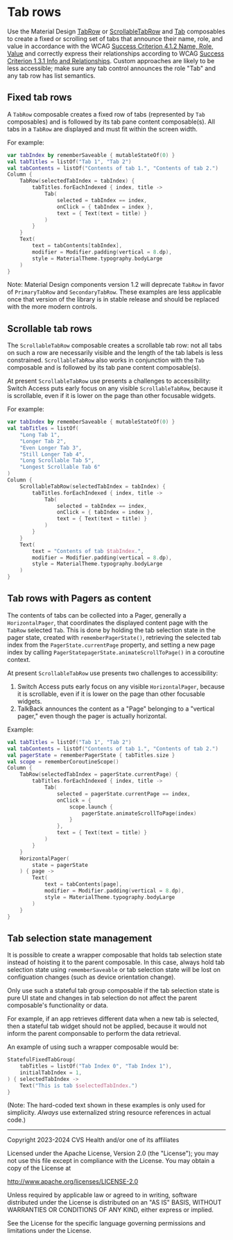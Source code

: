 # Tab rows
Use the Material Design [TabRow](https://developer.android.com/reference/kotlin/androidx/compose/material3/package-summary#TabRow(kotlin.Int,androidx.compose.ui.Modifier,androidx.compose.ui.graphics.Color,androidx.compose.ui.graphics.Color,kotlin.Function1,kotlin.Function0,kotlin.Function0)) or [ScrollableTabRow](https://developer.android.com/reference/kotlin/androidx/compose/material3/package-summary#ScrollableTabRow(kotlin.Int,androidx.compose.ui.Modifier,androidx.compose.ui.graphics.Color,androidx.compose.ui.graphics.Color,androidx.compose.ui.unit.Dp,kotlin.Function1,kotlin.Function0,kotlin.Function0)) and [Tab](https://developer.android.com/reference/kotlin/androidx/compose/material3/package-summary#Tab(kotlin.Boolean,kotlin.Function0,androidx.compose.ui.Modifier,kotlin.Boolean,kotlin.Function0,kotlin.Function0,androidx.compose.ui.graphics.Color,androidx.compose.ui.graphics.Color,androidx.compose.foundation.interaction.MutableInteractionSource)) composables to create a fixed or scrolling set of tabs that announce their name, role, and value in accordance with the WCAG [Success Criterion 4.1.2 Name, Role, Value](https://www.w3.org/TR/WCAG22/#name-role-value) and correctly express their relationships according to WCAG [Success Criterion 1.3.1 Info and Relationships](https://www.w3.org/TR/WCAG22/#info-and-relationships). Custom approaches are likely to be less accessible; make sure any tab control announces the role "Tab" and any tab row has list semantics.

## Fixed tab rows
A `TabRow` composable creates a fixed row of tabs (represented by `Tab` composables) and is followed by its tab pane content composable(s). All tabs in a `TabRow` are displayed and must fit within the screen width.

For example:

```kotlin
var tabIndex by rememberSaveable { mutableStateOf(0) }
val tabTitles = listOf("Tab 1", "Tab 2")
val tabContents = listOf("Contents of tab 1.", "Contents of tab 2.")
Column {
    TabRow(selectedTabIndex = tabIndex) {
        tabTitles.forEachIndexed { index, title ->
            Tab(
                selected = tabIndex == index,
                onClick = { tabIndex = index },
                text = { Text(text = title) }
            )
        }
    }
    Text(
        text = tabContents[tabIndex],
        modifier = Modifier.padding(vertical = 8.dp),
        style = MaterialTheme.typography.bodyLarge
    )
}
```

Note: Material Design components version 1.2 will deprecate `TabRow` in favor of `PrimaryTabRow` and `SecondaryTabRow`. These examples are less applicable once that version of the library is in stable release and should be replaced with the more modern controls.

## Scrollable tab rows

The `ScrollableTabRow` composable creates a scrollable tab row: not all tabs on such a row are necessarily visible and the length of the tab labels is less constrained. `ScrollableTabRow` also works in conjunction with the `Tab` composable and is followed by its tab pane content composable(s). 

At present `ScrollableTabRow` use presents a challenges to accessibility: Switch Access puts early focus on any visible `ScrollableTabRow`, because it is scrollable, even if it is lower on the page than other focusable widgets.

For example:

```kotlin
var tabIndex by rememberSaveable { mutableStateOf(0) }
val tabTitles = listOf(
    "Long Tab 1", 
    "Longer Tab 2", 
    "Even Longer Tab 3", 
    "Still Longer Tab 4", 
    "Long Scrollable Tab 5", 
    "Longest Scrollable Tab 6"
)
Column {
    ScrollableTabRow(selectedTabIndex = tabIndex) {
        tabTitles.forEachIndexed { index, title ->
            Tab(
                selected = tabIndex == index,
                onClick = { tabIndex = index },
                text = { Text(text = title) }
            )
        }
    }
    Text(
        text = "Contents of tab $tabIndex.",
        modifier = Modifier.padding(vertical = 8.dp),
        style = MaterialTheme.typography.bodyLarge
    )
}
```

## Tab rows with Pagers as content

The contents of tabs can be collected into a Pager, generally a `HorizontalPager`, that coordinates the displayed content page with the `TabRow` selected `Tab`. This is done by holding the tab selection state in the pager state, created with `rememberPagerState()`, retrieving the selected tab index from the `PagerState.currentPage` property, and setting a new page index by calling `PagerStatepagerState.animateScrollToPage()` in a coroutine context.

At present `ScrollableTabRow` use presents two challenges to accessibility:

1. Switch Access puts early focus on any visible `HorizontalPager`, because it is scrollable, even if it is lower on the page than other focusable widgets.
2. TalkBack announces the content as a "Page" belonging to a "vertical pager," even though the pager is actually horizontal.

Example:

```kotlin
val tabTitles = listOf("Tab 1", "Tab 2")
val tabContents = listOf("Contents of tab 1.", "Contents of tab 2.")
val pagerState = rememberPagerState { tabTitles.size }
val scope = rememberCoroutineScope()
Column {
    TabRow(selectedTabIndex = pagerState.currentPage) {
        tabTitles.forEachIndexed { index, title ->
            Tab(
                selected = pagerState.currentPage == index,
                onClick = {
                    scope.launch {
                        pagerState.animateScrollToPage(index)
                    }         
                },
                text = { Text(text = title) }
            )
        }
    }
    HorizontalPager(
        state = pagerState
    ) { page ->
        Text(
            text = tabContents[page],
            modifier = Modifier.padding(vertical = 8.dp),
            style = MaterialTheme.typography.bodyLarge
        )
    }
}
```

## Tab selection state management

It is possible to create a wrapper composable that holds tab selection state instead of hoisting it to the parent composable. In this case, always hold tab selection state using `rememberSaveable` or tab selection state will be lost on configuation changes (such as device orientation change).

Only use such a stateful tab group composable if the tab selection state is pure UI state and changes in tab selection do not affect the parent composable's functionality or data.

For example, if an app retrieves different data when a new tab is selected, then a stateful tab widget should not be applied, because it would not inform the parent componsable to perform the data retrieval.  

An example of using such a wrapper composable would be:

```kotlin
StatefulFixedTabGroup(
    tabTitles = listOf("Tab Index 0", "Tab Index 1"),
    initialTabIndex = 1,
) { selectedTabIndex ->
    Text("This is tab $selectedTabIndex.")
}
```

(Note: The hard-coded text shown in these examples is only used for simplicity. _Always_ use externalized string resource references in actual code.)

----

Copyright 2023-2024 CVS Health and/or one of its affiliates

Licensed under the Apache License, Version 2.0 (the "License");
you may not use this file except in compliance with the License.
You may obtain a copy of the License at

http://www.apache.org/licenses/LICENSE-2.0

Unless required by applicable law or agreed to in writing, software
distributed under the License is distributed on an "AS IS" BASIS,
WITHOUT WARRANTIES OR CONDITIONS OF ANY KIND, either express or implied.

See the License for the specific language governing permissions and
limitations under the License.